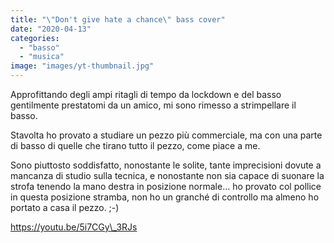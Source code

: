 ```yaml
---
title: "\"Don't give hate a chance\" bass cover"
date: "2020-04-13"
categories: 
  - "basso"
  - "musica"
image: "images/yt-thumbnail.jpg"
---
```


Approfittando degli ampi ritagli di tempo da lockdown e del basso gentilmente prestatomi da un amico, mi sono rimesso a strimpellare il basso.

Stavolta ho provato a studiare un pezzo più commerciale, ma con una parte di basso di quelle che tirano tutto il pezzo, come piace a me.

Sono piuttosto soddisfatto, nonostante le solite, tante imprecisioni dovute a mancanza di studio sulla tecnica, e nonostante non sia capace di suonare la strofa tenendo la mano destra in posizione normale... ho provato col pollice in questa posizione stramba, non ho un granché di controllo ma almeno ho portato a casa il pezzo. ;-)

https://youtu.be/5i7CGy\_3RJs
